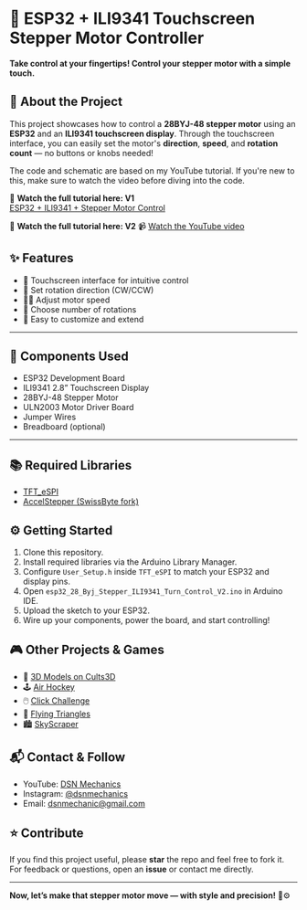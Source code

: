 # 🚀 ESP32 + ILI9341 Touchscreen Stepper Motor Controller  
**Take control at your fingertips! Control your stepper motor with a simple touch.**

## 🧠 About the Project  
This project showcases how to control a **28BYJ-48 stepper motor** using an **ESP32** and an **ILI9341 touchscreen display**. Through the touchscreen interface, you can easily set the motor's **direction**, **speed**, and **rotation count** — no buttons or knobs needed!

The code and schematic are based on my YouTube tutorial. If you're new to this, make sure to watch the video before diving into the code.

🎥 **Watch the full tutorial here: V1**  
[ESP32 + ILI9341 + Stepper Motor Control](https://youtu.be/Szm2ziKMi20)

🎥 **Watch the full tutorial here: V2** 
📹 [Watch the YouTube video](https://youtu.be/vlZQBQYyaFM)

## ✨ Features

- 📱 Touchscreen interface for intuitive control  
- 🔁 Set rotation direction (CW/CCW)  
- 🐢🐇 Adjust motor speed  
- 🔢 Choose number of rotations  
- 🔧 Easy to customize and extend  

---

## 🧰 Components Used

- ESP32 Development Board  
- ILI9341 2.8” Touchscreen Display  
- 28BYJ-48 Stepper Motor  
- ULN2003 Motor Driver Board  
- Jumper Wires  
- Breadboard (optional)

---

## 📚 Required Libraries

- [TFT_eSPI](https://github.com/Bodmer/TFT_eSPI)  
- [AccelStepper (SwissByte fork)](https://github.com/swissbyte/AccelStepper)

## ⚙️ Getting Started

1. Clone this repository.  
2. Install required libraries via the Arduino Library Manager.  
3. Configure `User_Setup.h` inside `TFT_eSPI` to match your ESP32 and display pins.  
4. Open `esp32_28_Byj_Stepper_ILI9341_Turn_Control_V2.ino` in Arduino IDE.  
5. Upload the sketch to your ESP32.  
6. Wire up your components, power the board, and start controlling!

## 🎮 Other Projects & Games

- 🧩 [3D Models on Cults3D](https://cults3d.com/en/users/DsnDesign/3d-models)  
- 🕹️ [Air Hockey](https://play.google.com/store/apps/details?id=com.DsnMechanics.AirHockey)  
- 🖱️ [Click Challenge](https://play.google.com/store/apps/details?id=com.DsNMechanics.ClickChallenge)  
- 🔺 [Flying Triangles](https://play.google.com/store/apps/details?id=com.DsnMechanics.Triangle)  
- 🏙️ [SkyScraper](https://play.google.com/store/apps/details?id=com.DsnMechanics.SkyScraper)


## 📬 Contact & Follow

- YouTube: [DSN Mechanics](https://www.youtube.com/dsnmechanics/?sub_confirmation=1)  
- Instagram: [@dsnmechanics](https://www.instagram.com/dsnmechanics)  
- Email: dsnmechanic@gmail.com

## ⭐ Contribute

If you find this project useful, please **star** the repo and feel free to fork it.  
For feedback or questions, open an **issue** or contact me directly.

---

**Now, let’s make that stepper motor move — with style and precision!** 🎯⚙️
